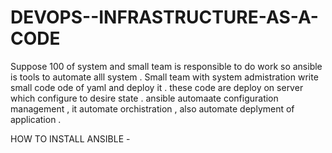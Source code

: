 # DEVOPS--INFRASTRUCTURE-AS-A-CODE

Suppose 100 of system and small team is responsible to do work so ansible is tools to automate alll system .
Small team with system admistration write small code ode of yaml and deploy it .
these code are deploy on server which configure to desire state .
ansible automaate configuration management , it automate orchistration , also automate deplyment of application .

HOW TO INSTALL ANSIBLE -
